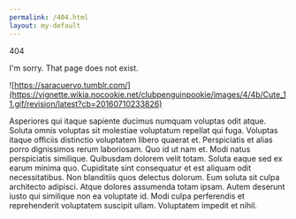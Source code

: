```yaml
---
permalink: /404.html
layout: my-default
---
```

404

I'm sorry. That page does not exist.

![https://saracuervo.tumblr.com/](https://vignette.wikia.nocookie.net/clubpenguinpookie/images/4/4b/Cute_11.gif/revision/latest?cb=20160710233826)

Asperiores qui itaque sapiente ducimus numquam voluptas odit atque. Soluta
omnis voluptas sit molestiae voluptatum repellat qui fuga. Voluptas itaque
officiis distinctio voluptatem libero quaerat et. Perspiciatis et alias porro
dignissimos rerum laboriosam. Quo id ut nam et. Modi natus perspiciatis
similique. Quibusdam dolorem velit totam. Soluta eaque sed ex earum minima quo.
Cupiditate sint consequatur et est aliquam odit necessitatibus. Non blanditiis
quos delectus dolorum. Eum soluta sit culpa architecto adipisci. Atque dolores
assumenda totam ipsam. Autem deserunt iusto qui similique non ea voluptate id.
Modi culpa perferendis et reprehenderit voluptatem suscipit ullam. Voluptatem
impedit et nihil.